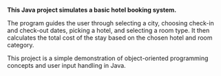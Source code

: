 **This Java project simulates a basic hotel booking system.**

The program guides the user through selecting a city, choosing check-in and check-out dates, picking a hotel, and selecting a room type. It then calculates the total cost of the stay based on the chosen hotel and room category.

This project is a simple demonstration of object-oriented programming concepts and user input handling in Java.
